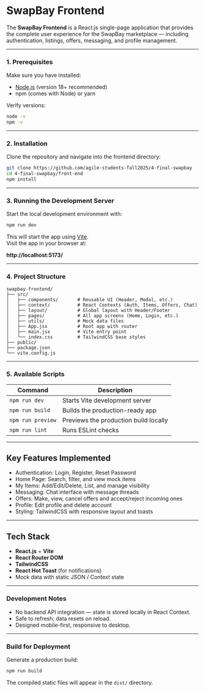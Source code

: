 # SwapBay Frontend

The **SwapBay Frontend** is a React.js single-page application that provides the complete user experience for the SwapBay marketplace — including authentication, listings, offers, messaging, and profile management.

---

### 1. Prerequisites
Make sure you have installed:
- [Node.js](https://nodejs.org/) (version 18+ recommended)
- npm (comes with Node) or yarn

Verify versions:
```bash
node -v
npm -v
```

---

### 2. Installation
Clone the repository and navigate into the frontend directory:

```bash
git clone https://github.com/agile-students-fall2025/4-final-swapbay
cd 4-final-swapbay/front-end
npm install
```

---

### 3. Running the Development Server
Start the local development environment with:

```bash
npm run dev
```

This will start the app using [Vite](https://vitejs.dev/).  
Visit the app in your browser at:

 **http://localhost:5173/**

---

### 4. Project Structure
```
swapbay-frontend/
├── src/
│   ├── components/       # Reusable UI (Header, Modal, etc.)
│   ├── context/          # React Contexts (Auth, Items, Offers, Chat)
│   ├── layout/           # Global layout with Header/Footer
│   ├── pages/            # All app screens (Home, Login, etc.)
│   ├── utils/            # Mock data files
│   ├── App.jsx           # Root app with router
│   ├── main.jsx          # Vite entry point
│   └── index.css         # TailwindCSS base styles
├── public/
├── package.json
└── vite.config.js
```

---

### 5. Available Scripts
| Command | Description |
|----------|--------------|
| `npm run dev` | Starts Vite development server |
| `npm run build` | Builds the production-ready app |
| `npm run preview` | Previews the production build locally |
| `npm run lint` | Runs ESLint checks |

---

## Key Features Implemented
- Authentication: Login, Register, Reset Password
- Home Page: Search, filter, and view mock items
- My Items: Add/Edit/Delete, List, and manage visibility
- Messaging: Chat interface with message threads
- Offers: Make, view, cancel offers and accept/reject incoming ones
- Profile: Edit profile and delete account
- Styling: TailwindCSS with responsive layout and toasts

---

## Tech Stack
- **React.js** + **Vite**
- **React Router DOM**
- **TailwindCSS**
- **React Hot Toast** (for notifications)
- Mock data with static JSON / Context state

---

### Development Notes
- No backend API integration — state is stored locally in React Context.
- Safe to refresh; data resets on reload.
- Designed mobile-first, responsive to desktop.

---

### Build for Deployment
Generate a production build:

```bash
npm run build
```

The compiled static files will appear in the `dist/` directory.
